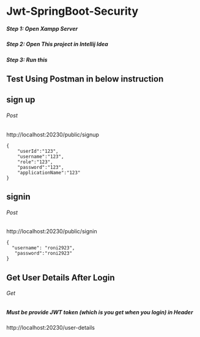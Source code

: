 # Jwt-SpringBoot-Security
##### Step 1: Open Xampp Server
##### Step 2: Open This project in Intellij  Idea
##### Step 3: Run this

## Test Using Postman in below instruction 
## sign up
###### Post
http://localhost:20230/public/signup
```
{
    "userId":"123",
    "username":"123",
    "role":"123",
    "password":"123",
    "applicationName":"123"
}
```
## signin
###### Post
http://localhost:20230/public/signin
````
{
  "username": "roni2923",
   "password":"roni2923"
}

````
## Get User Details After Login
###### Get
##### Must be provide JWT token (which is you get when you login) in  Header 
http://localhost:20230/user-details


